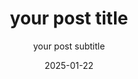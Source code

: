 ---
layout: blog
title: "your post title"
subtitle: "your post subtitle"
authors: ["[author 1](https://author home page/)", "[author 2](https://author home page/)"]
author_pic: ["/assets/images/authors/author1.jpeg", "/assets/images/authors/author2.jpeg"]
author_title: ["author1's title.", "author2's title."]
date: 2025-01-22
permalink: /Your-Post-Title/
---